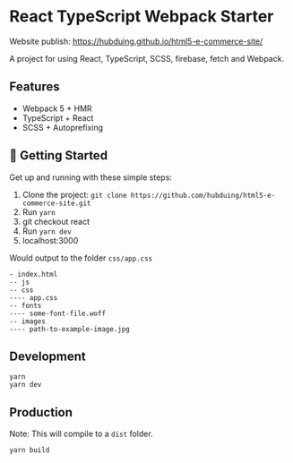 # React TypeScript Webpack Starter

Website publish: https://hubduing.github.io/html5-e-commerce-site/

A project for using React, TypeScript, SCSS, firebase, fetch and Webpack.

## Features
- Webpack 5 + HMR
- TypeScript + React
- SCSS + Autoprefixing 

## 🚀 Getting Started

Get up and running with these simple steps:

1. Clone the project: `git clone https://github.com/hubduing/html5-e-commerce-site.git`
2. Run `yarn`
3. git checkout react
4. Run `yarn dev`
5. localhost:3000

Would output to the folder `css/app.css` 

```
- index.html
-- js
-- css
---- app.css
-- fonts
---- some-font-file.woff
-- images
---- path-to-example-image.jpg
```


## Development

```shell
yarn
yarn dev
```

## Production
Note: This will compile to a `dist` folder.
```shell
yarn build
```